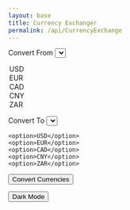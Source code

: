 ```yaml
---
layout: base
title: Currency Exchanger
permalink: /api/CurrencyExchange
---
```


<style>

button.lightmode {
color: #d4cecd;
}
button.darkmode {

}
body.lightmode {
color: white;
}
body.darkmode {

}

</style>



<label>Convert From
    <select id="Convert from">

<option>USD</option>
    <option>EUR</option>
    <option>CAD</option>
    <option>CNY</option>
    <option>ZAR</option>

</select>
</label>

<label>Convert To
    <select id="Convert to">

    <option>USD</option>
    <option>EUR</option>
    <option>CAD</option>
    <option>CNY</option>
    <option>ZAR</option>

</select>
</label>

<button onclick="conversion()"> Convert Currencies</button>

<button onclick="colormode()"> Dark Mode </button>

<script>


async function conversion() {


await fetch(`https://api.freecurrencyapi.com/v1/latest?apikey=fca_live_kbReXEndi2qtPBsupWuLTRPhWR2zFbY1tXW9jXXL&currencies=EUR%2CUSD%2CCAD%2CCNY%2CZAR`)  
}





</script>